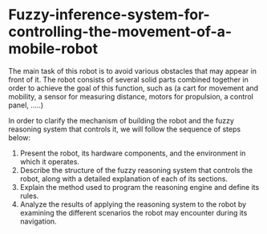 # Fuzzy-inference-system-for-controlling-the-movement-of-a-mobile-robot
The main task of this robot is to avoid various obstacles that may appear in front of it. The robot consists of several solid parts combined together in order to achieve the goal of this function, such as (a cart for movement and mobility, a sensor for measuring distance, motors for propulsion, a control panel, .....)


In order to clarify the mechanism of building the robot and the fuzzy reasoning system that controls it, we will follow the sequence of steps below:

1. Present the robot, its hardware components, and the environment in which it operates.
2. Describe the structure of the fuzzy reasoning system that controls the robot, along with a detailed explanation of each of its sections.
3. Explain the method used to program the reasoning engine and define its rules.
4. Analyze the results of applying the reasoning system to the robot by examining the different scenarios the robot may encounter during its navigation.
